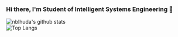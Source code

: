 ### Hi there, I'm Student of Intelligent Systems Engineering 🌼 

![nblhuda's github stats](https://github-readme-stats.vercel.app/api?username=nblhuda&count_private=true&show_icons=true&&theme=dracula&include_all_commits=true)   
![Top Langs](https://github-readme-stats.vercel.app/api/top-langs/?username=nblhuda&layout=compact&theme=dracula)


<!--
**nblhuda/nblhuda** is a ✨ _special_ ✨ repository because its `README.md` (this file) appears on your GitHub profile.

Here are some ideas to get you started:

- 🔭 I’m currently working on ...
- 🌱 I’m currently learning ...Laravel
- 👯 I’m looking to collaborate on ...
- 🤔 I’m looking for help with ...
- 💬 Ask me about ...
- 📫 How to reach me: ...
- 😄 Pronouns: ...
- ⚡ Fun fact: ...
-->


